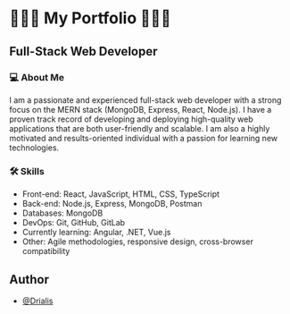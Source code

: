 
# 👩🏻‍💻 My Portfolio 👩🏻‍💻





##  Full-Stack Web Developer

### ‍💻 About Me

I am a passionate and experienced full-stack web developer with a strong focus on the MERN stack (MongoDB, Express, React, Node.js). I have a proven track record of developing and deploying high-quality web applications that are both user-friendly and scalable. I am also a highly motivated and results-oriented individual with a passion for learning new technologies.

### 🛠️ Skills
- Front-end: React, JavaScript, HTML, CSS, TypeScript
- Back-end: Node.js, Express, MongoDB, Postman
- Databases: MongoDB
- DevOps: Git, GitHub, GitLab
- Currently learning: Angular, .NET, Vue.js
- Other: Agile methodologies, responsive design, cross-browser compatibility
## Author

- [@Drialis](https://www.github.com/Drialis)



